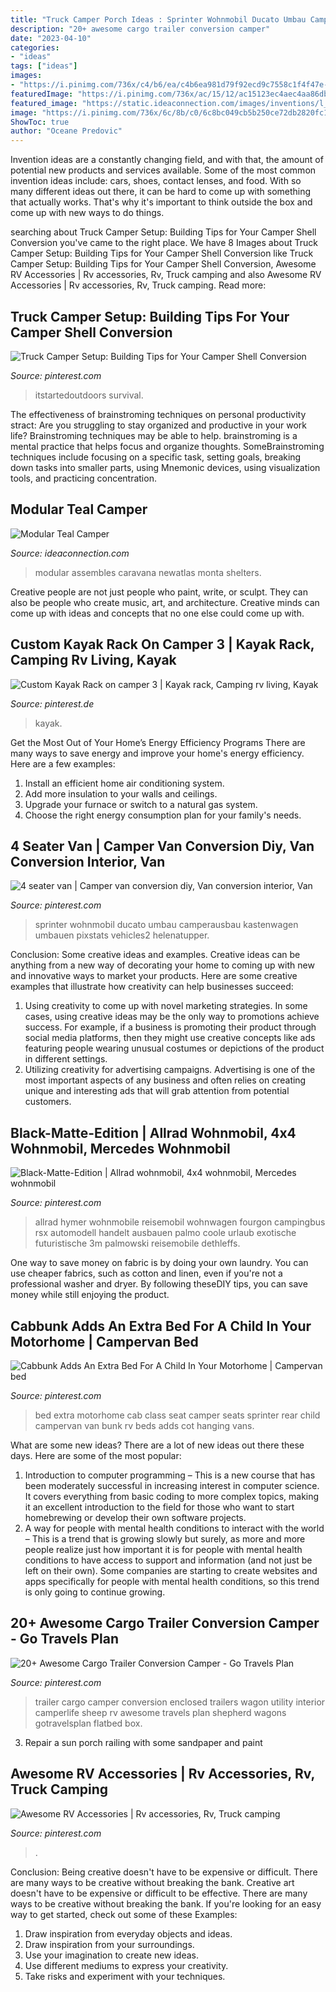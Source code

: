 ```yaml
---
title: "Truck Camper Porch Ideas : Sprinter Wohnmobil Ducato Umbau Camperausbau Kastenwagen Umbauen Pixstats Vehicles2 Helenatupper"
description: "20+ awesome cargo trailer conversion camper"
date: "2023-04-10"
categories:
- "ideas"
tags: ["ideas"]
images:
- "https://i.pinimg.com/736x/c4/b6/ea/c4b6ea981d79f92ecd9c7558c1f4f47e--renault-master-extra-bed.jpg"
featuredImage: "https://i.pinimg.com/736x/ac/15/12/ac15123ec4aec4aa86db5552ecee47b7.jpg"
featured_image: "https://static.ideaconnection.com/images/inventions/l_modular-teal-camper-5847.jpg"
image: "https://i.pinimg.com/736x/6c/8b/c0/6c8bc049cb5b250ce72db2820fc1e5a2.jpg"
ShowToc: true
author: "Oceane Predovic"
---
```



Invention ideas are a constantly changing field, and with that, the amount of potential new products and services available. Some of the most common invention ideas include: cars, shoes, contact lenses, and food. With so many different ideas out there, it can be hard to come up with something that actually works. That's why it's important to think outside the box and come up with new ways to do things.

	

		
searching about Truck Camper Setup: Building Tips for Your Camper Shell Conversion you've came to the right place. We have 8 Images about Truck Camper Setup: Building Tips for Your Camper Shell Conversion like Truck Camper Setup: Building Tips for Your Camper Shell Conversion, Awesome RV Accessories | Rv accessories, Rv, Truck camping and also Awesome RV Accessories | Rv accessories, Rv, Truck camping. Read more:
		
    
## Truck Camper Setup: Building Tips For Your Camper Shell Conversion

<img loading=lazy src="https://i.pinimg.com/736x/ac/15/12/ac15123ec4aec4aa86db5552ecee47b7.jpg" onerror="this.onerror=null;this.src='https://tse4.mm.bing.net/th?id=OIP.KLIluF6toguVR9exkAbswgHaE8&amp;pid=15.1';" alt="Truck Camper Setup: Building Tips for Your Camper Shell Conversion">

_Source: pinterest.com_

>itstartedoutdoors survival. 

	

The effectiveness of brainstroming techniques on personal productivity
stract:
Are you struggling to stay organized and productive in your work life? Brainstroming techniques may be able to help. brainstroming is a mental practice that helps focus and organize thoughts. SomeBrainstroming techniques include focusing on a specific task, setting goals, breaking down tasks into smaller parts, using Mnemonic devices, using visualization tools, and practicing concentration.

    
## Modular Teal Camper

<img loading=lazy src="https://static.ideaconnection.com/images/inventions/l_modular-teal-camper-5847.jpg" onerror="this.onerror=null;this.src='https://tse4.mm.bing.net/th?id=OIP.vdepXPF01Cwgeq45X7X_iwHaFj&amp;pid=15.1';" alt="Modular Teal Camper">

_Source: ideaconnection.com_

>modular assembles caravana newatlas monta shelters. 

	

Creative people are not just people who paint, write, or sculpt. They can also be people who create music, art, and architecture. Creative minds can come up with ideas and concepts that no one else could come up with.

    
## Custom Kayak Rack On Camper 3 | Kayak Rack, Camping Rv Living, Kayak

<img loading=lazy src="https://i.pinimg.com/736x/6c/8b/c0/6c8bc049cb5b250ce72db2820fc1e5a2.jpg" onerror="this.onerror=null;this.src='https://tse4.mm.bing.net/th?id=OIP.ccdpPgMhvSXuF2XFN53BGgHaJ3&amp;pid=15.1';" alt="Custom Kayak Rack on camper 3 | Kayak rack, Camping rv living, Kayak">

_Source: pinterest.de_

>kayak. 

	

Get the Most Out of Your Home’s Energy Efficiency Programs
There are many ways to save energy and improve your home's energy efficiency. Here are a few examples:
1. Install an efficient home air conditioning system.
2. Add more insulation to your walls and ceilings.
3. Upgrade your furnace or switch to a natural gas system.
4. Choose the right energy consumption plan for your family's needs.

    
## 4 Seater Van | Camper Van Conversion Diy, Van Conversion Interior, Van

<img loading=lazy src="https://i.pinimg.com/736x/5a/b2/87/5ab287e6a661a4118f19f6065b287831.jpg" onerror="this.onerror=null;this.src='https://tse1.mm.bing.net/th?id=OIP.NU-AaTyKXdDKzEq5uPHJbgHaLH&amp;pid=15.1';" alt="4 seater van | Camper van conversion diy, Van conversion interior, Van">

_Source: pinterest.com_

>sprinter wohnmobil ducato umbau camperausbau kastenwagen umbauen pixstats vehicles2 helenatupper. 

	

Conclusion: Some creative ideas and examples.
Creative ideas can be anything from a new way of decorating your home to coming up with new and innovative ways to market your products. Here are some creative examples that illustrate how creativity can help businesses succeed:
1. Using creativity to come up with novel marketing strategies. In some cases, using creative ideas may be the only way to promotions achieve success. For example, if a business is promoting their product through social media platforms, then they might use creative concepts like ads featuring people wearing unusual costumes or depictions of the product in different settings.
2. Utilizing creativity for advertising campaigns. Advertising is one of the most important aspects of any business and often relies on creating unique and interesting ads that will grab attention from potential customers.

    
## Black-Matte-Edition | Allrad Wohnmobil, 4x4 Wohnmobil, Mercedes Wohnmobil

<img loading=lazy src="https://i.pinimg.com/736x/26/d4/56/26d456c85539687f1e5c09dee1f0329d.jpg" onerror="this.onerror=null;this.src='https://tse3.mm.bing.net/th?id=OIP.LPebyL5zoqMxkt4RFRPnQgHaFj&amp;pid=15.1';" alt="Black-Matte-Edition | Allrad wohnmobil, 4x4 wohnmobil, Mercedes wohnmobil">

_Source: pinterest.com_

>allrad hymer wohnmobile reisemobil wohnwagen fourgon campingbus rsx automodell handelt ausbauen palmo coole urlaub exotische futuristische 3m palmowski reisemobile dethleffs. 

	

One way to save money on fabric is by doing your own laundry. You can use cheaper fabrics, such as cotton and linen, even if you're not a professional washer and dryer. By following theseDIY tips, you can save money while still enjoying the product.

    
## Cabbunk Adds An Extra Bed For A Child In Your Motorhome | Campervan Bed

<img loading=lazy src="https://i.pinimg.com/736x/c4/b6/ea/c4b6ea981d79f92ecd9c7558c1f4f47e--renault-master-extra-bed.jpg" onerror="this.onerror=null;this.src='https://tse3.mm.bing.net/th?id=OIP.k6I4vibdGVwBH_e92dB9iAHaDZ&amp;pid=15.1';" alt="Cabbunk Adds An Extra Bed For A Child In Your Motorhome | Campervan bed">

_Source: pinterest.com_

>bed extra motorhome cab class seat camper seats sprinter rear child campervan van bunk rv beds adds cot hanging vans. 

	

What are some new ideas?
There are a lot of new ideas out there these days. Here are some of the most popular: 
1) Introduction to computer programming – This is a new course that has been moderately successful in increasing interest in computer science. It covers everything from basic coding to more complex topics, making it an excellent introduction to the field for those who want to start homebrewing or develop their own software projects. 
2) A way for people with mental health conditions to interact with the world – This is a trend that is growing slowly but surely, as more and more people realize just how important it is for people with mental health conditions to have access to support and information (and not just be left on their own). Some companies are starting to create websites and apps specifically for people with mental health conditions, so this trend is only going to continue growing.

    
## 20+ Awesome Cargo Trailer Conversion Camper - Go Travels Plan

<img loading=lazy src="https://i.pinimg.com/736x/8f/8d/32/8f8d320873d720988cfda2bd2c33db2e.jpg" onerror="this.onerror=null;this.src='https://tse1.mm.bing.net/th?id=OIP.5SyPoHTtlHMutXKdJ1BUOQHaJ3&amp;pid=15.1';" alt="20+ Awesome Cargo Trailer Conversion Camper - Go Travels Plan">

_Source: pinterest.com_

>trailer cargo camper conversion enclosed trailers wagon utility interior camperlife sheep rv awesome travels plan shepherd wagons gotravelsplan flatbed box. 

	

3. Repair a sun porch railing with some sandpaper and paint

    
## Awesome RV Accessories | Rv Accessories, Rv, Truck Camping

<img loading=lazy src="https://i.pinimg.com/736x/89/cc/24/89cc24827b1f82416b3a93d67b2bee03.jpg" onerror="this.onerror=null;this.src='https://tse2.mm.bing.net/th?id=OIP.jJj6JxdJLWiS-RciIEdc2gHaLO&amp;pid=15.1';" alt="Awesome RV Accessories | Rv accessories, Rv, Truck camping">

_Source: pinterest.com_

>. 

	

Conclusion: Being creative doesn't have to be expensive or difficult. There are many ways to be creative without breaking the bank.
Creative art doesn't have to be expensive or difficult to be effective. There are many ways to be creative without breaking the bank. If you're looking for an easy way to get started, check out some of these Examples: 
1. Draw inspiration from everyday objects and ideas.
2. Draw inspiration from your surroundings.
3. Use your imagination to create new ideas. 
4. Use different mediums to express your creativity.
5. Take risks and experiment with your techniques.

